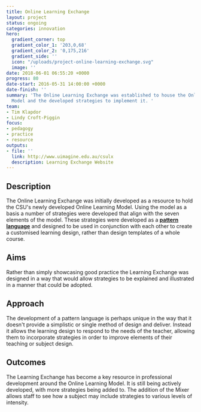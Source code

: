 ```yaml
---
title: Online Learning Exchange
layout: project
status: ongoing
categories: innovation
hero:
  gradient_corner: top
  gradient_color_1: '203,0,68'
  gradient_color_2: '0,175,216'
  gradient_side: ''
  icon: "/uploads/project-online-learning-exchange.svg"
  image: ''
date: 2018-06-01 06:55:20 +0000
progress: 80
date-start: 2016-05-31 14:00:00 +0000
date-finish: ''
summary: 'The Online Learning Exchange was established to house the Online Learning
  Model and the developed strategies to implement it. '
team:
- Tim Klapdor
- Lindy Croft-Piggin
focus:
- pedagogy
- practice
- resource
outputs:
- file: ''
  link: http://www.uimagine.edu.au/csulx
  description: Learning Exchange Website
---
```

## Description

The Online Learning Exchange was initially developed as a resource to hold the CSU's newly developed Online Learning Model. Using the model as a basis a number of strategies were developed that align with the seven elements of the model. These strategies were developed as a [**pattern language**](https://en.wikipedia.org/wiki/Pattern_language) and designed to be used in conjunction with each other to create a customised learning design, rather than design templates of a whole course.

## Aims

Rather than simply showcasing good practice the Learning Exchange was designed in a way that would allow strategies to be explained and illustrated in a manner that could be adopted.

## Approach

The development of a pattern language is perhaps unique in the way that it doesn't provide a simplistic or single method of design and deliver. Instead it allows the learning design to respond to the needs of the teacher, allowing them to incorporate strategies in order to improve elements of their teaching or subject design.

## Outcomes

The Learning Exchange has become a key resource in professional development around the Online Learning Model. It is still being actively developed, with more strategies being added to. The addition of the Mixer allows staff to see how a subject may include strategies to various levels of intensity.
